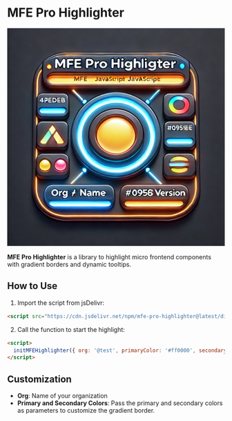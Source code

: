 
# MFE Pro Highlighter

![MFE Pro Highlighter](./logo.png)

**MFE Pro Highlighter** is a library to highlight micro frontend components with gradient borders and dynamic tooltips.

## How to Use

1. Import the script from jsDelivr:

```html
<script src="https://cdn.jsdelivr.net/npm/mfe-pro-highlighter@latest/dist/highlighter.js"></script>
```

2. Call the function to start the highlight:

```html
<script>
  initMFEHighlighter({ org: '@test', primaryColor: '#ff0000', secondaryColor: '#0000ff' });
</script>
```

## Customization

- **Org**: Name of your organization
- **Primary and Secondary Colors**: Pass the primary and secondary colors as parameters to customize the gradient border.
